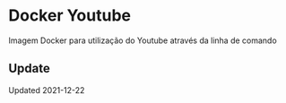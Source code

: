 # Docker Youtube

Imagem Docker para utilização do Youtube através da linha de comando

## Update

Updated 2021-12-22
